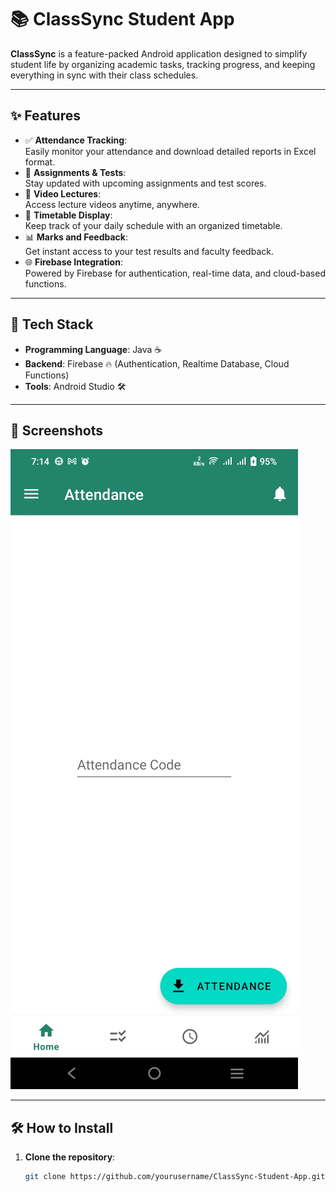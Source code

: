 # 📚 **ClassSync Student App**  

**ClassSync** is a feature-packed Android application designed to simplify student life by organizing academic tasks, tracking progress, and keeping everything in sync with their class schedules.

---

## ✨ **Features**  

- ✅ **Attendance Tracking**:  
  Easily monitor your attendance and download detailed reports in Excel format.  
- 📝 **Assignments & Tests**:  
  Stay updated with upcoming assignments and test scores.  
- 🎥 **Video Lectures**:  
  Access lecture videos anytime, anywhere.  
- 📅 **Timetable Display**:  
  Keep track of your daily schedule with an organized timetable.  
- 📊 **Marks and Feedback**:  
  Get instant access to your test results and faculty feedback.  
- 🌐 **Firebase Integration**:  
  Powered by Firebase for authentication, real-time data, and cloud-based functions.

---

## 🚀 **Tech Stack**  

- **Programming Language**: Java ☕  
- **Backend**: Firebase 🔥 (Authentication, Realtime Database, Cloud Functions)  
- **Tools**: Android Studio 🛠️  

---

## 📱 **Screenshots**  

![alt text](Atten_Materials/Screenshot_20241122_191431.jpg)

---

## 🛠️ **How to Install**  

1. **Clone the repository**:  
   ```bash
   git clone https://github.com/yourusername/ClassSync-Student-App.git
